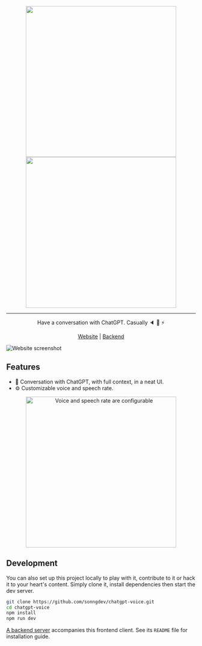 <p align="center">
  <img src="https://user-images.githubusercontent.com/28614996/213689693-f157f90c-b8f2-437f-bb91-d57b8d5e2acc.png#gh-light-mode-only" width="400px">
  <img src="https://user-images.githubusercontent.com/28614996/213689857-1720a8b7-adc2-43b0-97b0-9a58658e0165.png#gh-dark-mode-only" width="400px">
</p>

<hr />

<p align="center">
  Have a conversation with ChatGPT. Casually 🔈 🤖 ⚡️
<p>

<p align="center">
 <a href="https://chatgpt.sonng.dev/">Website</a> | <a href="https://github.com/sonngdev/chatgpt-server">Backend</a>
</p

<p align="center">
  <img src="https://user-images.githubusercontent.com/28614996/213593667-74bf3d01-333c-4e87-a71f-e7cbe2de4c21.png" alt="Website screenshot">
<p align="center">

## Features

- 📣 Conversation with ChatGPT, with full context, in a neat UI.
- ⚙️ Customizable voice and speech rate.

<p align="center">
  <img src="https://github.com/sonngdev/chatgpt-voice/assets/28614996/77ab21ab-7505-4c1b-bd9f-dca360ff9b8d" alt="Voice and speech rate are configurable" width="400px">
<p align="center">

## Development

You can also set up this project locally to play with it, contribute to it or hack it to your heart's content. Simply clone it, install dependencies then start the dev server.

```bash
git clone https://github.com/sonngdev/chatgpt-voice.git
cd chatgpt-voice
npm install
npm run dev
```

[A backend server](https://github.com/sonngdev/chatgpt-server) accompanies this frontend client. See its `README` file for installation guide.
